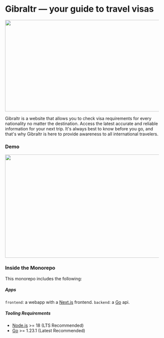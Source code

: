 <h1>Gibraltr — your guide to travel visas</h1>
<img src="https://i.imgur.com/3mymhvb.png" height="300" width="2000"></img>

Gibraltr is a website that allows you to check visa requirements for every nationality no matter the destination. Access the latest accurate and reliable information for your next trip. It's always best to know before you go, and that's why Gibraltr is here to provide awareness to all international travelers.

<h3>Demo</h3>
<img src="https://i.imgur.com/onWOpxk.gif" height="338" width="600"></img>

<h3>Inside the Monorepo</h3>
This monorepo includes the following:
<h5>Apps</h5>
<code>frontend</code>: a webapp with a <a href="https://nextjs.org/">Next.js</a> frontend.
<code>backend</code>: a <a href="https://go.dev/doc/install">Go</a> api.
<h5>Tooling Requirements</h5>
<ul>
    <li><a href="https://nodejs.org/en/">Node.js</a> >= 18 (LTS Recommended)</li>
    <li><a href="https://go.dev/doc/install">Go</a> >= 1.23.1 (Latest Recommended)</li>
</ul>

